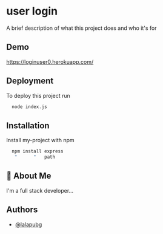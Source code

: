 
# user login

A brief description of what this project does and who it's for



## Demo

https://loginuser0.herokuapp.com/


## Deployment

To deploy this project run

```bash
  node index.js
```


## Installation

Install my-project with npm

```bash
  npm install express
   "      "   path
```
    
## 🚀 About Me
I'm a full stack developer...


## Authors

- [@lalapubg](https://www.github.com/lalapubg)


